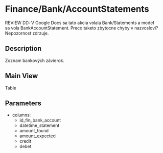 # Finance/Bank/AccountStatements

REVIEW DD: V Google Docs sa tato akcia volala Bank/Statements a model sa vola BankAccountStatement. Preco taketo zbytocne chyby v nazvoslovi? Nepozornost zdrzuje.

## Description

Zoznam bankových závierok.

## Main View

Table

## Parameters

* columns:
  * id_fin_bank_account
  * datetime_statement
  * amount_found
  * amount_expected
  * credit
  * debet

